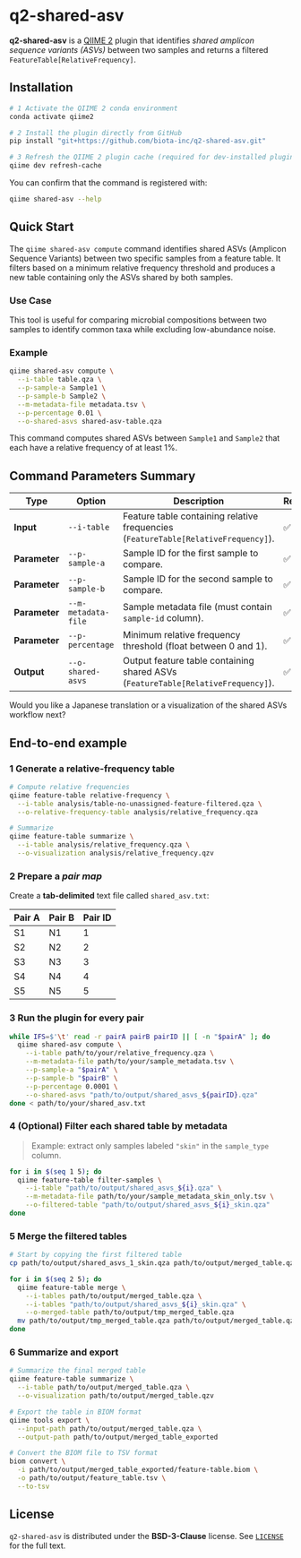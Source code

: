 # q2-shared-asv

**q2-shared-asv** is a [QIIME 2](https://qiime2.org) plugin that identifies *shared amplicon sequence variants (ASVs)* between two samples and returns a filtered `FeatureTable[RelativeFrequency]`.

## Installation

```bash
# 1 Activate the QIIME 2 conda environment
conda activate qiime2

# 2 Install the plugin directly from GitHub
pip install "git+https://github.com/biota-inc/q2-shared-asv.git"

# 3 Refresh the QIIME 2 plugin cache (required for dev-installed plugins)
qiime dev refresh-cache
````

You can confirm that the command is registered with:

```bash
qiime shared-asv --help
```

## Quick Start

The `qiime shared-asv compute` command identifies shared ASVs (Amplicon Sequence Variants) between two specific samples from a feature table. It filters based on a minimum relative frequency threshold and produces a new table containing only the ASVs shared by both samples.

### Use Case

This tool is useful for comparing microbial compositions between two samples to identify common taxa while excluding low-abundance noise.

### Example

```bash
qiime shared-asv compute \
  --i-table table.qza \
  --p-sample-a Sample1 \
  --p-sample-b Sample2 \
  --m-metadata-file metadata.tsv \
  --p-percentage 0.01 \
  --o-shared-asvs shared-asv-table.qza
```

This command computes shared ASVs between `Sample1` and `Sample2` that each have a relative frequency of at least 1%.

## Command Parameters Summary

| **Type**      | **Option**          | **Description**                                                                    | **Required** |
| ------------- | ------------------- | ---------------------------------------------------------------------------------- | ------------ |
| **Input**     | `--i-table`         | Feature table containing relative frequencies (`FeatureTable[RelativeFrequency]`). | ✅ Yes        |
| **Parameter** | `--p-sample-a`      | Sample ID for the first sample to compare.                                         | ✅ Yes        |
| **Parameter** | `--p-sample-b`      | Sample ID for the second sample to compare.                                        | ✅ Yes        |
| **Parameter** | `--m-metadata-file` | Sample metadata file (must contain `sample-id` column).                            | ✅ Yes        |
| **Parameter** | `--p-percentage`    | Minimum relative frequency threshold (float between 0 and 1).                      | ✅ Yes        |
| **Output**    | `--o-shared-asvs`   | Output feature table containing shared ASVs (`FeatureTable[RelativeFrequency]`).   | ✅ Yes        |

Would you like a Japanese translation or a visualization of the shared ASVs workflow next?

## End-to-end example

### 1 Generate a relative-frequency table

```bash
# Compute relative frequencies
qiime feature-table relative-frequency \
  --i-table analysis/table-no-unassigned-feature-filtered.qza \
  --o-relative-frequency-table analysis/relative_frequency.qza

# Summarize
qiime feature-table summarize \
  --i-table analysis/relative_frequency.qza \
  --o-visualization analysis/relative_frequency.qzv
```

### 2 Prepare a *pair map*

Create a **tab-delimited** text file called `shared_asv.txt`:

| Pair A | Pair B | Pair ID |
| ------ | ------ | ------- |
| S1     | N1     | 1       |
| S2     | N2     | 2       |
| S3     | N3     | 3       |
| S4     | N4     | 4       |
| S5     | N5     | 5       |

### 3 Run the plugin for every pair

```bash
while IFS=$'\t' read -r pairA pairB pairID || [ -n "$pairA" ]; do
  qiime shared-asv compute \
    --i-table path/to/your/relative_frequency.qza \
    --m-metadata-file path/to/your/sample_metadata.tsv \
    --p-sample-a "$pairA" \
    --p-sample-b "$pairB" \
    --p-percentage 0.0001 \
    --o-shared-asvs "path/to/output/shared_asvs_${pairID}.qza"
done < path/to/your/shared_asv.txt
```

### 4 (Optional) Filter each shared table by metadata

> Example: extract only samples labeled `"skin"` in the `sample_type` column.

```bash
for i in $(seq 1 5); do
  qiime feature-table filter-samples \
    --i-table "path/to/output/shared_asvs_${i}.qza" \
    --m-metadata-file path/to/your/sample_metadata_skin_only.tsv \
    --o-filtered-table "path/to/output/shared_asvs_${i}_skin.qza"
done
```

### 5 Merge the filtered tables

```bash
# Start by copying the first filtered table
cp path/to/output/shared_asvs_1_skin.qza path/to/output/merged_table.qza

for i in $(seq 2 5); do
  qiime feature-table merge \
    --i-tables path/to/output/merged_table.qza \
    --i-tables "path/to/output/shared_asvs_${i}_skin.qza" \
    --o-merged-table path/to/output/tmp_merged_table.qza
  mv path/to/output/tmp_merged_table.qza path/to/output/merged_table.qza
done
```

### 6 Summarize and export

```bash
# Summarize the final merged table
qiime feature-table summarize \
  --i-table path/to/output/merged_table.qza \
  --o-visualization path/to/output/merged_table.qzv

# Export the table in BIOM format
qiime tools export \
  --input-path path/to/output/merged_table.qza \
  --output-path path/to/output/merged_table_exported

# Convert the BIOM file to TSV format
biom convert \
  -i path/to/output/merged_table_exported/feature-table.biom \
  -o path/to/output/feature_table.tsv \
  --to-tsv
```

## License

`q2-shared-asv` is distributed under the **BSD-3-Clause** license.
See [`LICENSE`](LICENSE) for the full text.
